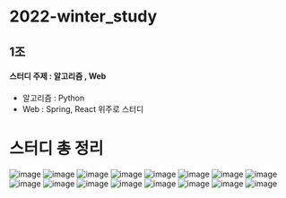 # 2022-winter_study

## 1조
#### 스터디 주제 : 알고리즘 , Web

- 알고리즘 : Python
- Web : Spring, React 위주로 스터디



# 스터디 총 정리

![image](https://user-images.githubusercontent.com/73984822/216771232-ab4e0b25-743d-4a0d-9f8e-aa4b2ed764d3.png)
![image](https://user-images.githubusercontent.com/73984822/216771237-49915a18-7f1f-4873-8c1c-f68e2a94e412.png)
![image](https://user-images.githubusercontent.com/73984822/216771250-4b2e1b13-84c2-4a06-a8b9-8b3fac1d27a2.png)
![image](https://user-images.githubusercontent.com/73984822/216771262-a4572575-3eaa-4cf2-a813-985bb734cdf3.png)
![image](https://user-images.githubusercontent.com/73984822/216771267-6546ddbb-7874-4d56-9d7c-9824296499e7.png)
![image](https://user-images.githubusercontent.com/73984822/216771277-ae56e2f3-67bd-4e28-a8c9-3f1a40afcc04.png)
![image](https://user-images.githubusercontent.com/73984822/216771288-c9958241-947b-4cb5-8e4b-dbb041068053.png)
![image](https://user-images.githubusercontent.com/73984822/216771298-36cfad3b-4e66-403c-9263-ec95aa812600.png)
![image](https://user-images.githubusercontent.com/73984822/216771308-d3af6953-5328-4e28-815c-74c664e7bb0c.png)
![image](https://user-images.githubusercontent.com/73984822/216771317-ccffa0fb-fa8b-4408-a1d2-25442ed43dae.png)
![image](https://user-images.githubusercontent.com/73984822/216771326-4f0bd978-006d-4ab9-a4a5-741b60f6aa71.png)
![image](https://user-images.githubusercontent.com/73984822/216771336-d073a294-eed6-4539-a46b-5ee4ae74de05.png)
![image](https://user-images.githubusercontent.com/73984822/216771344-a728cd3e-12e6-46be-8aa1-04ab5eba9762.png)
![image](https://user-images.githubusercontent.com/73984822/216771358-b4683f25-00d8-44e1-b966-d5387e5cfe6c.png)
![image](https://user-images.githubusercontent.com/73984822/216771366-aac69801-e79c-4eb2-853d-2addf1499899.png)
![image](https://user-images.githubusercontent.com/73984822/216771374-1208b1ce-c8b0-456f-8559-e01539cee15a.png)

